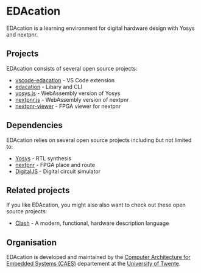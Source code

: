 # EDAcation

EDAcation is a learning environment for digital hardware design with Yosys and nextpnr.

## Projects
EDAcation consists of several open source projects:

- [vscode-edacation](https://github.com/EDAcation/vscode-edacation) - VS Code extension
- [edacation](https://github.com/EDAcation/edacation) - Libary and CLI
- [yosys.js](https://github.com/EDAcation/yosys.js) - WebAssembly version of Yosys
- [nextpnr.js](https://github.com/EDAcation/nextpnr.js) - WebAssembly version of nextpnr
- [nextpnr-viewer](https://github.com/EDAcation/nextpnr-viewer) - FPGA viewer for nextpnr

## Dependencies
EDAcation relies on several open source projects including but not limited to:

- [Yosys](https://github.com/YosysHQ/yosys) - RTL synthesis
- [nextpnr](https://github.com/YosysHQ/nextpnr) - FPGA place and route
- [DigitalJS](https://github.com/tilk/digitaljs) - Digital circuit simulator

## Related projects
If you like EDAcation, you might also also want to check out these open source projects:

- [Clash](https://clash-lang.org/) - A modern, functional, hardware description language

## Organisation
EDAcation is developed and maintained by the [Computer Architecture for Embedded Systems (CAES)](https://www.utwente.nl/en/eemcs/caes/) departement at the [University of Twente](https://www.utwente.nl/en/).
